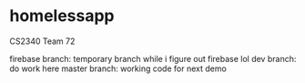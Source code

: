 # homelessapp
CS2340 Team 72

firebase branch: temporary branch while i figure out firebase lol
dev branch: do work here
master branch: working code for next demo 
